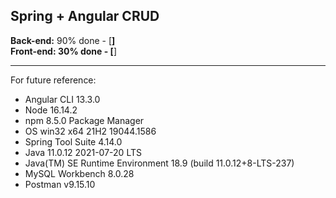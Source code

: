 ## Spring + Angular CRUD <br>

**Back-end:** 90% done - [__]  <br>
**Front-end:** 30% done - [__]  <br>
___
For future reference: 

- Angular CLI 13.3.0
- Node 16.14.2
- npm 8.5.0 Package Manager
- OS win32 x64 21H2 19044.1586
- Spring Tool Suite 4.14.0
- Java 11.0.12 2021-07-20 LTS
- Java(TM) SE Runtime Environment 18.9 (build 11.0.12+8-LTS-237)
- MySQL Workbench 8.0.28
- Postman v9.15.10
